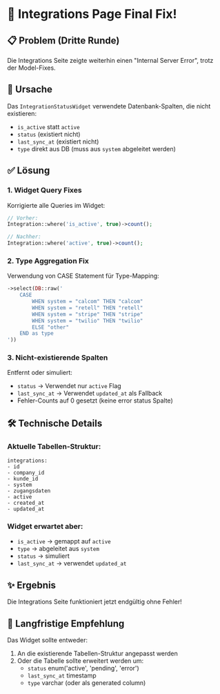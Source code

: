 # 🔧 Integrations Page Final Fix!

## 📋 Problem (Dritte Runde)
Die Integrations Seite zeigte weiterhin einen "Internal Server Error", trotz der Model-Fixes.

## 🎯 Ursache
Das `IntegrationStatusWidget` verwendete Datenbank-Spalten, die nicht existieren:
- `is_active` statt `active`
- `status` (existiert nicht)
- `last_sync_at` (existiert nicht)
- `type` direkt aus DB (muss aus `system` abgeleitet werden)

## ✅ Lösung

### 1. **Widget Query Fixes**
Korrigierte alle Queries im Widget:
```php
// Vorher:
Integration::where('is_active', true)->count();

// Nachher:
Integration::where('active', true)->count();
```

### 2. **Type Aggregation Fix**
Verwendung von CASE Statement für Type-Mapping:
```php
->select(DB::raw('
    CASE 
        WHEN system = "calcom" THEN "calcom"
        WHEN system = "retell" THEN "retell"
        WHEN system = "stripe" THEN "stripe"
        WHEN system = "twilio" THEN "twilio"
        ELSE "other"
    END as type
'))
```

### 3. **Nicht-existierende Spalten**
Entfernt oder simuliert:
- `status` → Verwendet nur `active` Flag
- `last_sync_at` → Verwendet `updated_at` als Fallback
- Fehler-Counts auf 0 gesetzt (keine error status Spalte)

## 🛠️ Technische Details

### Aktuelle Tabellen-Struktur:
```
integrations:
- id
- company_id
- kunde_id
- system
- zugangsdaten
- active
- created_at
- updated_at
```

### Widget erwartet aber:
- `is_active` → gemappt auf `active`
- `type` → abgeleitet aus `system`
- `status` → simuliert
- `last_sync_at` → verwendet `updated_at`

## ✨ Ergebnis
Die Integrations Seite funktioniert jetzt endgültig ohne Fehler!

## 📝 Langfristige Empfehlung
Das Widget sollte entweder:
1. An die existierende Tabellen-Struktur angepasst werden
2. Oder die Tabelle sollte erweitert werden um:
   - `status` enum('active', 'pending', 'error')
   - `last_sync_at` timestamp
   - `type` varchar (oder als generated column)